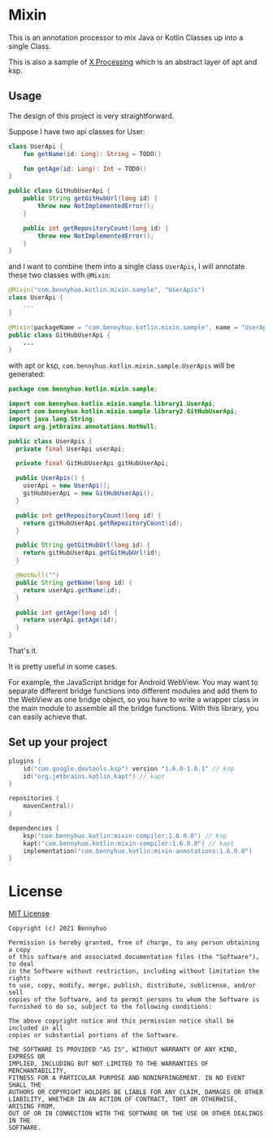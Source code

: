# Mixin

This is an annotation processor to mix Java or Kotlin Classes up into a single Class. 

This is also a sample of [X Processing](https://androidx.tech/artifacts/room/room-compiler-processing/) which is an abstract layer of apt and ksp.

## Usage

The design of this project is very straightforward.

Suppose I have two api classes for User:

```kotlin
class UserApi {
    fun getName(id: Long): String = TODO()

    fun getAge(id: Long): Int = TODO()
}
```

```java
public class GitHubUserApi {
    public String getGitHubUrl(long id) {
        throw new NotImplementedError();
    }

    public int getRepositoryCount(long id) {
        throw new NotImplementedError();
    }
}
```

and I want to combine them into a single class `UserApis`, I will annotate these two classes with `@Mixin`:

```kotlin
@Mixin("com.bennyhuo.kotlin.mixin.sample", "UserApis")
class UserApi { 
    ... 
}
```

```java
@Mixin(packageName = "com.bennyhuo.kotlin.mixin.sample", name = "UserApis")
public class GitHubUserApi {
    ...
}
```

with apt or ksp, `com.bennyhuo.kotlin.mixin.sample.UserApis` will be generated: 

```java
package com.bennyhuo.kotlin.mixin.sample;

import com.bennyhuo.kotlin.mixin.sample.library1.UserApi;
import com.bennyhuo.kotlin.mixin.sample.library2.GitHubUserApi;
import java.lang.String;
import org.jetbrains.annotations.NotNull;

public class UserApis {
  private final UserApi userApi;

  private final GitHubUserApi gitHubUserApi;

  public UserApis() {
    userApi = new UserApi();
    gitHubUserApi = new GitHubUserApi();
  }

  public int getRepositoryCount(long id) {
    return gitHubUserApi.getRepositoryCount(id);
  }

  public String getGitHubUrl(long id) {
    return gitHubUserApi.getGitHubUrl(id);
  }

  @NotNull("")
  public String getName(long id) {
    return userApi.getName(id);
  }

  public int getAge(long id) {
    return userApi.getAge(id);
  }
}
```

That's it. 

It is pretty useful in some cases. 

For example, the JavaScript bridge for Android WebView. You may want to separate different bridge functions into different modules and add them to the WebView as one bridge object, so you have to write a wrapper class in the main module to assemble all the bridge functions. With this library, you can easily achieve that.

## Set up your project

```kotlin
plugins {
    id("com.google.devtools.ksp") version "1.6.0-1.0.1" // ksp
    id("org.jetbrains.kotlin.kapt") // kapt
}

repositories {
    mavenCentral()
}

dependencies {
    ksp("com.bennyhuo.kotlin:mixin-compiler:1.6.0.0") // ksp
    kapt("com.bennyhuo.kotlin:mixin-compiler:1.6.0.0") // kapt
    implementation("com.bennyhuo.kotlin:mixin-annotations:1.6.0.0")
}
```

# License

[MIT License](https://github.com/enbandari/KotlinDeepCopy/blob/master/LICENSE)

    Copyright (c) 2021 Bennyhuo
    
    Permission is hereby granted, free of charge, to any person obtaining a copy
    of this software and associated documentation files (the "Software"), to deal
    in the Software without restriction, including without limitation the rights
    to use, copy, modify, merge, publish, distribute, sublicense, and/or sell
    copies of the Software, and to permit persons to whom the Software is
    furnished to do so, subject to the following conditions:
    
    The above copyright notice and this permission notice shall be included in all
    copies or substantial portions of the Software.
    
    THE SOFTWARE IS PROVIDED "AS IS", WITHOUT WARRANTY OF ANY KIND, EXPRESS OR
    IMPLIED, INCLUDING BUT NOT LIMITED TO THE WARRANTIES OF MERCHANTABILITY,
    FITNESS FOR A PARTICULAR PURPOSE AND NONINFRINGEMENT. IN NO EVENT SHALL THE
    AUTHORS OR COPYRIGHT HOLDERS BE LIABLE FOR ANY CLAIM, DAMAGES OR OTHER
    LIABILITY, WHETHER IN AN ACTION OF CONTRACT, TORT OR OTHERWISE, ARISING FROM,
    OUT OF OR IN CONNECTION WITH THE SOFTWARE OR THE USE OR OTHER DEALINGS IN THE
    SOFTWARE.


